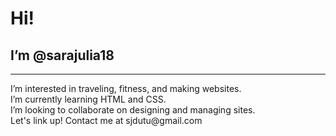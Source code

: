 <h1>Hi!</h1>
<h2>I’m @sarajulia18</h2>
  <hr>
<p>I’m interested in traveling, fitness, and making websites.<br>I’m currently learning HTML and CSS.<br> I’m looking to collaborate on designing and managing sites.<br>
  Let's link up! Contact me at sjdutu@gmail.com</p>




<!---
sarajulia18/sarajulia18 is a ✨ special ✨ repository because its `README.md` (this file) appears on your GitHub profile.
You can click the Preview link to take a look at your changes.
--->
